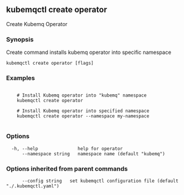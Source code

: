 ## kubemqctl create operator

Create Kubemq Operator

### Synopsis

Create command installs kubemq operator into specific namespace

```
kubemqctl create operator [flags]
```

### Examples

```

	# Install Kubemq operator into "kubemq" namespace
	kubemqctl create operator  

	# Install Kubemq operator into specified namespace
	kubemqctl create operator --namespace my-namespace
 

```

### Options

```
  -h, --help               help for operator
      --namespace string   namespace name (default "kubemq")
```

### Options inherited from parent commands

```
      --config string   set kubemqctl configuration file (default "./.kubemqctl.yaml")
```
